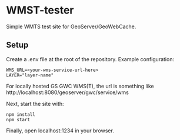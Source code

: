 # WMST-tester

Simple WMTS test site for GeoServer/GeoWebCache.

## Setup

Create a .env file at the root of the repository. Example configuration:

```
WMS_URL=<your-wms-service-url-here>
LAYER="layer-name"
```

For locally hosted GS GWC WMS(T), the url is something like http://localhost:8080/geoserver/gwc/service/wms

Next, start the site with:

```
npm install
npm start
```

Finally, open localhost:1234 in your browser.
